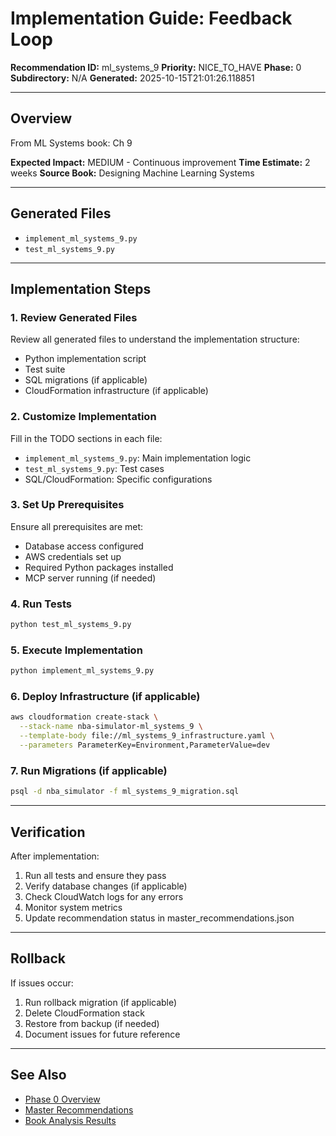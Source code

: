 # Implementation Guide: Feedback Loop

**Recommendation ID:** ml_systems_9
**Priority:** NICE_TO_HAVE
**Phase:** 0
**Subdirectory:** N/A
**Generated:** 2025-10-15T21:01:26.118851

---

## Overview

From ML Systems book: Ch 9

**Expected Impact:** MEDIUM - Continuous improvement
**Time Estimate:** 2 weeks
**Source Book:** Designing Machine Learning Systems

---

## Generated Files

- `implement_ml_systems_9.py`
- `test_ml_systems_9.py`

---

## Implementation Steps

### 1. Review Generated Files

Review all generated files to understand the implementation structure:
- Python implementation script
- Test suite
- SQL migrations (if applicable)
- CloudFormation infrastructure (if applicable)

### 2. Customize Implementation

Fill in the TODO sections in each file:
- `implement_ml_systems_9.py`: Main implementation logic
- `test_ml_systems_9.py`: Test cases
- SQL/CloudFormation: Specific configurations

### 3. Set Up Prerequisites

Ensure all prerequisites are met:
- Database access configured
- AWS credentials set up
- Required Python packages installed
- MCP server running (if needed)

### 4. Run Tests

```bash
python test_ml_systems_9.py
```

### 5. Execute Implementation

```bash
python implement_ml_systems_9.py
```

### 6. Deploy Infrastructure (if applicable)

```bash
aws cloudformation create-stack \
  --stack-name nba-simulator-ml_systems_9 \
  --template-body file://ml_systems_9_infrastructure.yaml \
  --parameters ParameterKey=Environment,ParameterValue=dev
```

### 7. Run Migrations (if applicable)

```bash
psql -d nba_simulator -f ml_systems_9_migration.sql
```

---

## Verification

After implementation:
1. Run all tests and ensure they pass
2. Verify database changes (if applicable)
3. Check CloudWatch logs for any errors
4. Monitor system metrics
5. Update recommendation status in master_recommendations.json

---

## Rollback

If issues occur:
1. Run rollback migration (if applicable)
2. Delete CloudFormation stack
3. Restore from backup (if needed)
4. Document issues for future reference

---

## See Also

- [Phase 0 Overview](/Users/ryanranft/nba-simulator-aws/docs/phases/phase_0/)
- [Master Recommendations](/Users/ryanranft/nba-mcp-synthesis/analysis_results/master_recommendations.json)
- [Book Analysis Results](/Users/ryanranft/nba-mcp-synthesis/analysis_results/)
